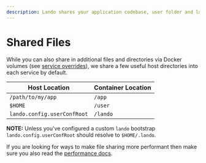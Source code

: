 ```yaml
---
description: Lando shares your application codebase, user folder and lando configuration into every container so you can have a predictable and stable setup.
---
```


# Shared Files

While you can also share in additional files and directories via Docker volumes (see [service overrides](./services.md#overrides)), we share a few useful host directories into each service by default.

| Host Location | Container Location |
| -- | -- |
| `/path/to/my/app` | `/app` |
| `$HOME` | `/user` |
| `lando.config.userConfRoot` | `/lando` |

**NOTE:** Unless you've configured a custom `lando` bootstrap `lando.config.userConfRoot` should resolve to `$HOME/.lando`.

If you are looking for ways to make file sharing more performant then make sure you also read the [performance docs](./performance.md).
